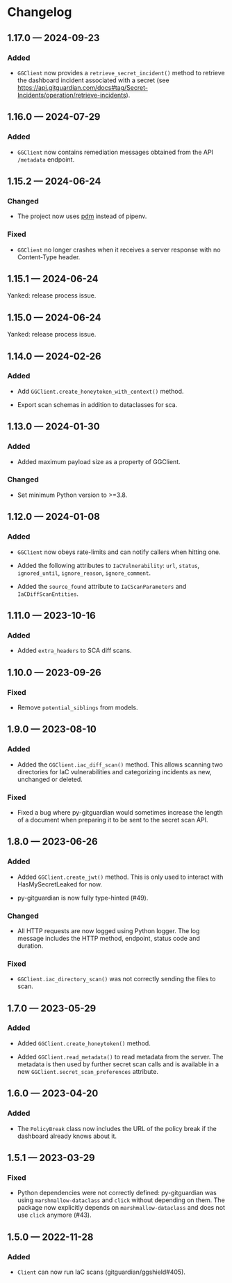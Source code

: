 # Changelog

<a id='changelog-1.17.0'></a>

## 1.17.0 — 2024-09-23

### Added

- `GGClient` now provides a `retrieve_secret_incident()` method to retrieve the dashboard incident associated with a secret (see https://api.gitguardian.com/docs#tag/Secret-Incidents/operation/retrieve-incidents).

<a id='changelog-1.16.0'></a>

## 1.16.0 — 2024-07-29

### Added

- `GGClient` now contains remediation messages obtained from the API `/metadata` endpoint.

<a id='changelog-1.15.2'></a>

## 1.15.2 — 2024-06-24

### Changed

- The project now uses [pdm](https://pdm-project.org/) instead of pipenv.

### Fixed

- `GGClient` no longer crashes when it receives a server response with no Content-Type header.

<a id='changelog-1.15.1'></a>

## 1.15.1 — 2024-06-24

Yanked: release process issue.

<a id='changelog-1.15.0'></a>

## 1.15.0 — 2024-06-24

Yanked: release process issue.

<a id='changelog-1.14.0'></a>

## 1.14.0 — 2024-02-26

### Added

- Add `GGClient.create_honeytoken_with_context()` method.

- Export scan schemas in addition to dataclasses for sca.

<a id='changelog-1.13.0'></a>

## 1.13.0 — 2024-01-30

### Added

- Added maximum payload size as a property of GGClient.

### Changed

- Set minimum Python version to >=3.8.

<a id='changelog-1.12.0'></a>

## 1.12.0 — 2024-01-08

### Added

- `GGClient` now obeys rate-limits and can notify callers when hitting one.

- Added the following attributes to `IaCVulnerability`: `url`, `status`, `ignored_until`, `ignore_reason`, `ignore_comment`.

- Added the `source_found` attribute to `IaCScanParameters` and `IaCDiffScanEntities`.

<a id='changelog-1.11.0'></a>

## 1.11.0 — 2023-10-16

### Added

- Added `extra_headers` to SCA diff scans.

<a id='changelog-1.10.0'></a>

## 1.10.0 — 2023-09-26

### Fixed

- Remove `potential_siblings` from models.

<a id='changelog-1.9.0'></a>

## 1.9.0 — 2023-08-10

### Added

- Added the `GGClient.iac_diff_scan()` method. This allows scanning two directories for IaC vulnerabilities and categorizing incidents as new, unchanged or deleted.

### Fixed

- Fixed a bug where py-gitguardian would sometimes increase the length of a document when preparing it to be sent to the secret scan API.

<a id='changelog-1.8.0'></a>

## 1.8.0 — 2023-06-26

### Added

- Added `GGClient.create_jwt()` method. This is only used to interact with HasMySecretLeaked for now.

- py-gitguardian is now fully type-hinted (#49).

### Changed

- All HTTP requests are now logged using Python logger. The log message includes the HTTP method, endpoint, status code and duration.

### Fixed

- `GGClient.iac_directory_scan()` was not correctly sending the files to scan.

<a id='changelog-1.7.0'></a>

## 1.7.0 — 2023-05-29

### Added

- Added `GGClient.create_honeytoken()` method.

- Added `GGClient.read_metadata()` to read metadata from the server. The metadata is then used by further secret scan calls and is available in a new `GGClient.secret_scan_preferences` attribute.

<a id='changelog-1.6.0'></a>

## 1.6.0 — 2023-04-20

### Added

- The `PolicyBreak` class now includes the URL of the policy break if the dashboard already knows about it.

<a id='changelog-1.5.1'></a>

## 1.5.1 — 2023-03-29

### Fixed

- Python dependencies were not correctly defined: py-gitguardian was using `marshmallow-dataclass` and `click` without depending on them. The package now explicitly depends on `marshmallow-dataclass` and does not use `click` anymore (#43).

<a id='changelog-1.5.0'></a>

## 1.5.0 — 2022-11-28

### Added

- `Client` can now run IaC scans (gitguardian/ggshield#405).
